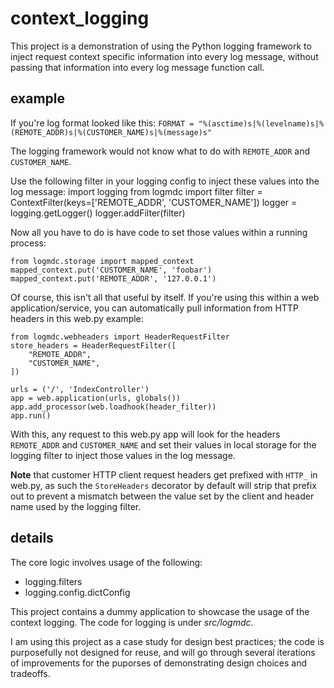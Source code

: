 context_logging
===============

This project is a demonstration of using the Python logging framework to inject request context specific information into every log message, without passing that information into every log message function call.

example
-------
If you're log format looked like this:
`FORMAT = "%(asctime)s|%(levelname)s|%(REMOTE_ADDR)s|%(CUSTOMER_NAME)s|%(message)s"`

The logging framework would not know what to do with `REMOTE_ADDR` and `CUSTOMER_NAME`.

Use the following filter in your logging config to inject these values into the log message:
    import logging
    from logmdc import filter
    filter = ContextFilter(keys=['REMOTE_ADDR', 'CUSTOMER_NAME'])
    logger = logging.getLogger()
    logger.addFilter(filter)

Now all you have to do is have code to set those values within a running process:

    from logmdc.storage import mapped_context
    mapped_context.put('CUSTOMER_NAME', 'foobar')
    mapped_context.put('REMOTE_ADDR', '127.0.0.1')

Of course, this isn't all that useful by itself. If you're using this within a web application/service, you can automatically pull information from HTTP headers in this web.py example:
    
    from logmdc.webheaders import HeaderRequestFilter
    store_headers = HeaderRequestFilter([
        "REMOTE_ADDR",
        "CUSTOMER_NAME",
    ])
    
    urls = ('/', 'IndexController')
    app = web.application(urls, globals())
    app.add_processor(web.loadhook(header_filter))
    app.run()

With this, any request to this web.py app will look for the headers `REMOTE_ADDR` and `CUSTOMER_NAME` and set their values in local storage for the logging filter to inject those values in the log message.

**Note** that customer HTTP client request headers get prefixed with `HTTP_` in web.py, as such the `StoreHeaders` decorator by default will strip that prefix out to prevent a mismatch between the value set by the client and header name used by the logging filter.

details
-------
The core logic involves usage of the following:
 * logging.filters
 * logging.config.dictConfig

This project contains a dummy application to showcase the usage of the context logging. The code for logging is under _src/logmdc_.

I am using this project as a case study for design best practices; the code is purposefully not designed for reuse, and will go through several iterations of improvements for the puporses of demonstrating design choices and tradeoffs.
